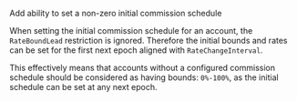 Add ability to set a non-zero initial commission schedule

When setting the initial commission schedule for an account, the
`RateBoundLead` restriction is ignored. Therefore the initial bounds and rates
can be set for the first next epoch aligned with `RateChangeInterval`.

This effectively means that accounts without a configured commission schedule
should be considered as having bounds: `0%-100%`, as the initial schedule can
be set at any next epoch.
